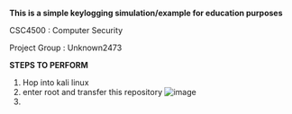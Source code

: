 **This is a simple keylogging simulation/example for education purposes**

CSC4500 : Computer Security

Project Group : Unknown2473


**STEPS TO PERFORM**
1. Hop into kali linux
2. enter root and transfer this repository
   ![image](https://github.com/user-attachments/assets/81fe07b6-48ef-4f48-bf28-c6fb4a63555b)
3. 
